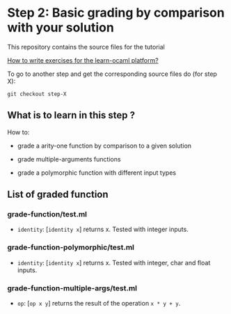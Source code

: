 #  Step 2: Basic grading by comparison with your solution

This repository contains the source files for the tutorial

[How to write exercises for the learn-ocaml platform?](https://github.com/ocaml-sf/learn-ocaml/blob/master/docs/howto-write-exercises.md)

To go to another step and get the corresponding source files do (for step X):
```
git checkout step-X
```

## What is to learn in this step ?

How to:

* grade a arity-one function by comparison to a given solution

* grade multiple-arguments functions

* grade a polymorphic function with different input types

## List of graded function 

### grade-function/test.ml

* `identity`: [`identity x`] returns x. Tested with integer inputs.

### grade-function-polymorphic/test.ml

* `identity`: [`identity x`] returns x. Tested with integer, char and float inputs.

### grade-function-multiple-args/test.ml

* `op`: [`op x y`] returns the result of the operation `x * y + y`.


